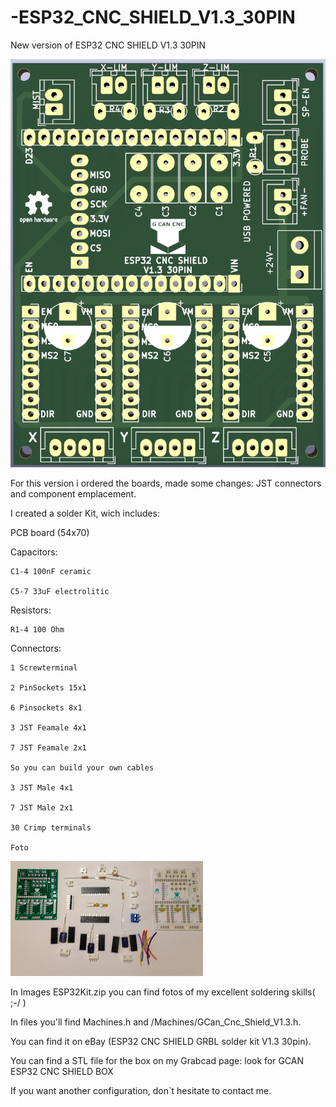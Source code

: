 # -ESP32_CNC_SHIELD_V1.3_30PIN
New version of  ESP32 CNC SHIELD V1.3 30PIN

![My Image](Images/Esp32_Cnc_Shield_30PinV1.3.png)

For this version i ordered the boards, made some changes: JST connectors and component emplacement.

I created a solder Kit, wich includes:

PCB board (54x70)

Capacitors:

    C1-4 100nF ceramic
    
    C5-7 33uF electrolitic

Resistors:

    R1-4 100 Ohm

Connectors:

    1 Screwterminal
    
    2 PinSockets 15x1
    
    6 Pinsockets 8x1
    
    3 JST Feamale 4x1
    
    7 JST Feamale 2x1
    
    So you can build your own cables
    
    3 JST Male 4x1
    
    7 JST Male 2x1
    
    30 Crimp terminals
    
    Foto
![My Image](Images/Esp32Kit.png)

In Images ESP32Kit.zip you can find fotos of my excellent soldering skills( ;-/ )

In files you'll find Machines.h and /Machines/GCan_Cnc_Shield_V1.3.h.

You can find it on eBay (ESP32 CNC SHIELD GRBL solder kit V1.3 30pin).

You can find a STL file for the box on my Grabcad page:
look for GCAN ESP32 CNC SHIELD BOX

If you want another configuration, don`t hesitate to contact me.
